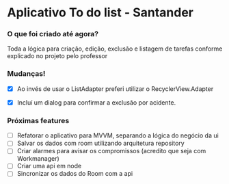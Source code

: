 # Aplicativo To do list - Santander

### O que foi criado até agora?
Toda a lógica para criação, edição, exclusão e listagem de tarefas conforme explicado no projeto pelo professor

### Mudanças!
- [x] Ao invés de usar o ListAdapter preferi utilizar o RecyclerView.Adapter
- [x] Incluí um dialog para confirmar a exclusão por acidente.


### Próximas features
- [ ] Refatorar o aplicativo para MVVM, separando a lógica do negócio da ui
- [ ] Salvar os dados com room utilizando arquitetura repository
- [ ] Criar alarmes para avisar os compromissos (acredito que seja com Workmanager)
- [ ] Criar uma api em node
- [ ] Sincronizar os dados do Room com a api

